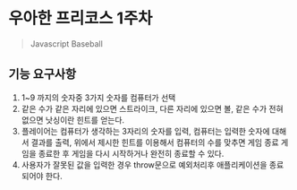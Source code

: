 # 우아한 프리코스 1주차
> Javascript Baseball

## 기능 요구사항
1. 1~9 까지의 숫자중 3가지 숫자를 컴퓨터가 선택
2. 같은 수가 같은 자리에 있으면 스트라이크, 다른 자리에 있으면 볼, 같은 수가 전혀 없으면 낫싱이란 힌트를 얻는다.
3. 플레이어는 컴퓨터가 생각하는 3자리의 숫자를 입력, 컴퓨터는 입력한 숫자에 대해서 결과를 출력, 위에서 제시한 힌트를 이용해서 컴퓨터의 수를 맞추면 게임 종료 게임을 종료한 후 게임을 다시 시작하거나 완전히 종료할 수 있다.
4. 사용자가 잘못된 값을 입력한 경우 throw문으로 예외처리후 애플리케이션을 종료되어야 한다.
